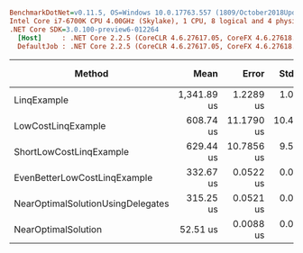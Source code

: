 ``` ini

BenchmarkDotNet=v0.11.5, OS=Windows 10.0.17763.557 (1809/October2018Update/Redstone5)
Intel Core i7-6700K CPU 4.00GHz (Skylake), 1 CPU, 8 logical and 4 physical cores
.NET Core SDK=3.0.100-preview6-012264
  [Host]     : .NET Core 2.2.5 (CoreCLR 4.6.27617.05, CoreFX 4.6.27618.01), 64bit RyuJIT
  DefaultJob : .NET Core 2.2.5 (CoreCLR 4.6.27617.05, CoreFX 4.6.27618.01), 64bit RyuJIT


```
|                            Method |        Mean |      Error |     StdDev | Ratio | RatioSD |    Gen 0 | Gen 1 | Gen 2 | Allocated |
|---------------------------------- |------------:|-----------:|-----------:|------:|--------:|---------:|------:|------:|----------:|
|                       LinqExample | 1,341.89 us |  1.2289 us |  1.0894 us | 25.56 |    0.02 | 457.0313 |     - |     - | 1920000 B |
|                LowCostLinqExample |   608.74 us | 11.1790 us | 10.4568 us | 11.59 |    0.20 |        - |     - |     - |         - |
|           ShortLowCostLinqExample |   629.44 us | 10.7856 us |  9.5612 us | 11.99 |    0.18 |        - |     - |     - |         - |
|      EvenBetterLowCostLinqExample |   332.67 us |  0.0522 us |  0.0488 us |  6.34 |    0.00 |        - |     - |     - |         - |
| NearOptimalSolutionUsingDelegates |   315.25 us |  0.0521 us |  0.0462 us |  6.00 |    0.00 |        - |     - |     - |         - |
|               NearOptimalSolution |    52.51 us |  0.0088 us |  0.0082 us |  1.00 |    0.00 |        - |     - |     - |         - |
